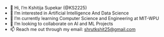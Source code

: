 - 👋 Hi, I’m Kshitija Supekar (@KS2225)
- 👀 I’m interested in Artificial Intelligence And Data Science
- 🌱 I’m currently learning Computer Science and Engineering at MIT-WPU
- 💞️ I’m looking to collaborate on AI and ML Projects
- 📫 Reach me out through my email: shrutkshit25@gmail.com

<!---
KS2225/KS2225 is a ✨ special ✨ repository because its `README.md` (this file) appears on your GitHub profile.
You can click the Preview link to take a look at your changes.
--->
